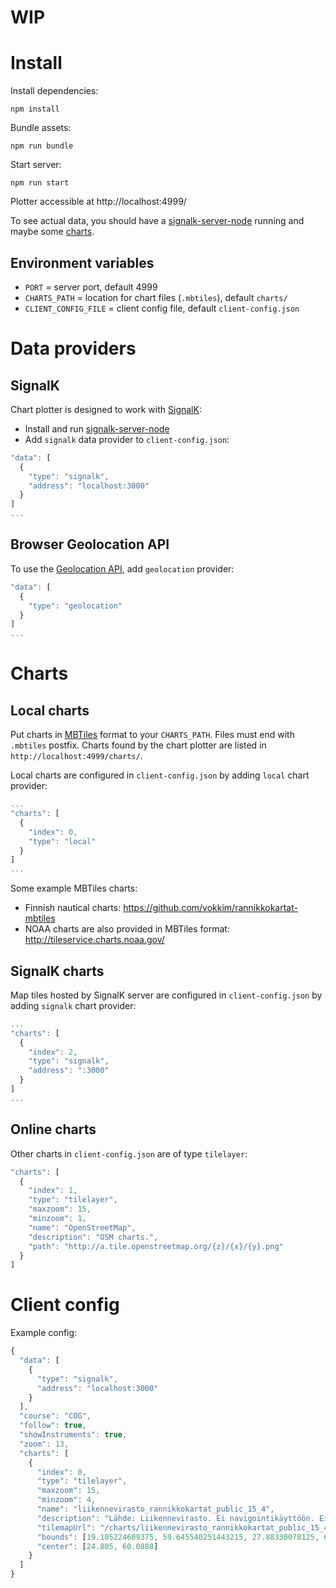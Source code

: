# WIP

# Install

Install dependencies:

  `npm install`

Bundle assets:

  `npm run bundle`

Start server:

  `npm run start`

Plotter accessible at http://localhost:4999/

To see actual data, you should have a [signalk-server-node](https://github.com/SignalK/signalk-server-node)
running and maybe some [charts](https://github.com/vokkim/tuktuk-chart-plotter#charts).

## Environment variables

- `PORT` = server port, default 4999
- `CHARTS_PATH` = location for chart files (`.mbtiles`), default `charts/`
- `CLIENT_CONFIG_FILE` = client config file, default `client-config.json`

# Data providers

## SignalK

Chart plotter is designed to work with [SignalK](http://signalk.org/):

- Install and run [signalk-server-node](https://github.com/SignalK/signalk-server-node)
- Add `signalk` data provider to `client-config.json`:
``` javascript
"data": [
  {
    "type": "signalk",
    "address": "localhost:3000"
  }
]
...
```

## Browser Geolocation API

To use the [Geolocation API](https://developer.mozilla.org/en-US/docs/Web/API/Geolocation), add `geolocation` provider:
``` javascript
"data": [
  {
    "type": "geolocation"
  }
]
...
```


# Charts

## Local charts

Put charts in [MBTiles](https://github.com/mapbox/mbtiles-spec) format to your `CHARTS_PATH`.
Files must end with `.mbtiles` postfix. Charts found by the chart plotter are listed in `http://localhost:4999/charts/`.

Local charts are configured in `client-config.json` by adding `local` chart provider:
``` javascript
...
"charts": [
  {
    "index": 0,
    "type": "local"
  }
]
...
```

Some example MBTiles charts:

- Finnish nautical charts: https://github.com/vokkim/rannikkokartat-mbtiles
- NOAA charts are also provided in MBTiles format: http://tileservice.charts.noaa.gov/

## SignalK charts

Map tiles hosted by SignalK server are configured in `client-config.json` by adding `signalk` chart provider:
``` javascript
...
"charts": [
  {
    "index": 2,
    "type": "signalk",
    "address": ":3000"
  }
]
...
```

## Online charts

Other charts in `client-config.json` are of type `tilelayer`:
``` javascript
"charts": [
  {
    "index": 1,
    "type": "tilelayer",
    "maxzoom": 15,
    "minzoom": 1,
    "name": "OpenStreetMap",
    "description": "OSM charts.",
    "path": "http://a.tile.openstreetmap.org/{z}/{x}/{y}.png"
  }
]
```

# Client config

Example config:
``` javascript
{
  "data": [
    {
      "type": "signalk",
      "address": "localhost:3000"
    }
  ],
  "course": "COG",
  "follow": true,
  "showInstruments": true,
  "zoom": 13,
  "charts": [
    {
      "index": 0,
      "type": "tilelayer",
      "maxzoom": 15,
      "minzoom": 4,
      "name": "liikennevirasto_rannikkokartat_public_15_4",
      "description": "Lähde: Liikennevirasto. Ei navigointikäyttöön. Ei täytä virallisen merikartan vaatimuksia.",
      "tilemapUrl": "/charts/liikennevirasto_rannikkokartat_public_15_4/{z}/{x}/{y}",
      "bounds": [19.105224609375, 59.645540251443215, 27.88330078125, 65.84776766596988],
      "center": [24.805, 60.0888]
    }
  ]
}
```

